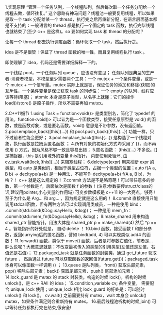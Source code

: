 1.实现原理
“管理一个任务队列，一个线程队列，然后每次取一个任务分配给一个线程去做，循环往复。” 这个思路有神马问题？线程池一般要复用线程，所以如果是取一个 task 分配给某一个 thread，执行完之后再重新分配，在语言层面基本都是不支持的：一般语言的 thread 都是执行一个固定的 task 函数，执行完毕线程也就结束了(至少 c++ 是这样)。so 要如何实现 task 和 thread 的分配呢？

让每一个 thread 都去执行调度函数：循环获取一个 task，然后执行之。

idea 是不是很赞！保证了 thread 函数的唯一性，而且复用线程执行 task 。

即使理解了 idea，代码还是需要详细解释一下的。

一个线程 pool，一个任务队列 queue ，应该没有意见；
任务队列是典型的生产者-消费者模型，本模型至少需要两个工具：一个 mutex + 一个条件变量，或是一个 mutex + 一个信号量。mutex 实际上就是锁，保证任务的添加和移除(获取)的互斥性，一个条件变量是保证获取 task 的同步性：一个 empty 的队列，线程应该等待(阻塞)；
atomic<bool> 本身是原子类型，从名字上就懂：它们的操作 load()/store() 是原子操作，所以不需要再加 mutex。

2.C++11细节 
1.using Task = function<void()> 是类型别名，简化了 typedef 的用法。function<void()> 可以认为是一个函数类型，接受任意原型是 void() 的函数，或是函数对象，或是匿名函数。void() 意思是不带参数，没有返回值。
2.pool.emplace_back([this]{...}) 和 pool.push_back([this]{...}) 功能一样，只不过前者性能会更好；
3.pool.emplace_back([this]{...}) 是构造了一个线程对象，执行函数是拉姆达匿名函数 ；
4.所有对象的初始化方式均采用了 {}，而不再使用 () 方式，因为风格不够一致且容易出错；
5.匿名函数： [this]{...} 不多说。[] 是捕捉器，this 是引用域外的变量 this指针， 内部使用死循环, 由cv_task.wait(lock,[this]{...}) 来阻塞线程；
6.delctype(expr) 用来推断 expr 的类型，和 auto 是类似的，相当于类型占位符，占据一个类型的位置；auto f(A a, B b) -> decltype(a+b) 是一种用法，不能写作 decltype(a+b) f(A a, B b)，为啥？！ c++ 就是这么规定的！
7.commit 方法是不是略奇葩！可以带任意多的参数，第一个参数是 f，后面依次是函数 f 的参数！(注意:参数要传struct/class的话,建议用pointer,小心变量的作用域) 可变参数模板是 c++11 的一大亮点，够亮！至于为什么是 Arg... 和 arg... ，因为规定就是这么用的！
8.commit 直接使用只能调用stdcall函数，但有两种方法可以实现调用类成员，一种是使用   bind： .commit(std::bind(&Dog::sayHello, &dog))； 一种是用 mem_fn： .commit(std::mem_fn(&Dog::sayHello), &dog)；
9.make_shared 用来构造 shared_ptr 智能指针。用法大体是 shared_ptr<int> p = make_shared<int>(4) 然后 *p == 4 。智能指针的好处就是， 自动 delete ！
10.bind 函数，接受函数 f 和部分参数，返回currying后的匿名函数，譬如 bind(add, 4) 可以实现类似 add4 的函数！
11.forward() 函数，类似于 move() 函数，后者是将参数右值化，前者是... 肿么说呢？大概意思就是：不改变最初传入的类型的引用类型(左值还是左值，右值还是右值)；
12.packaged_task 就是任务函数的封装类，通过 get_future 获取 future ， 然后通过 future 可以获取函数的返回值(future.get())；packaged_task 本身可以像函数一样调用 () ；
13.queue 是队列类， front() 获取头部元素， pop() 移除头部元素；back() 获取尾部元素，push() 尾部添加元素；
14.lock_guard 是 mutex 的 stack 封装类，构造的时候 lock()，析构的时候 unlock()，是 c++ RAII 的 idea；
15.condition_variable cv; 条件变量， 需要配合 unique_lock 使用；unique_lock 相比 lock_guard 的好处是：可以随时 unlock() 和 lock()。 cv.wait() 之前需要持有 mutex，wait 本身会 unlock() mutex，如果条件满足则会重新持有 mutex。
16.最后线程池析构的时候,join() 可以等待任务都执行完在结束,很安全!